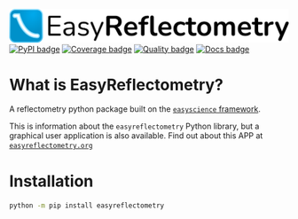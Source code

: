 ![Logo](https://github.com/easyScience/EasyReflectometryLib/raw/master/docs/src/_static/logo.png)
[![PyPI badge](http://img.shields.io/pypi/v/EasyReflectometryLib.svg)](https://pypi.python.org/pypi/EasyReflectometryLib)
[![Coverage badge](https://codecov.io/gh/easyScience/EasyReflectometryLib/branch/master/graph/badge.svg?token=LcnB8AMGkw)](https://codecov.io/gh/easyScience/EasyReflectometryLib)
[![Quality badge](https://www.codefactor.io/repository/github/easyscience/easyreflectometrylib/badge)](https://www.codefactor.io/repository/github/easyscience/easyreflectometrylib)
[![Docs badge](https://img.shields.io/badge/docs-built-blue)](http://docs.easyreflectometry.org)

# What is EasyReflectometry?

A reflectometry python package built on the [`easyscience` framework](https://easyscience.software).

This is information about the `easyreflectometry` Python library, but a graphical user application is also available. 
Find out about this APP at [`easyreflectometry.org`](https://easyreflectometry.org)

# Installation

```sh
python -m pip install easyreflectometry
```
